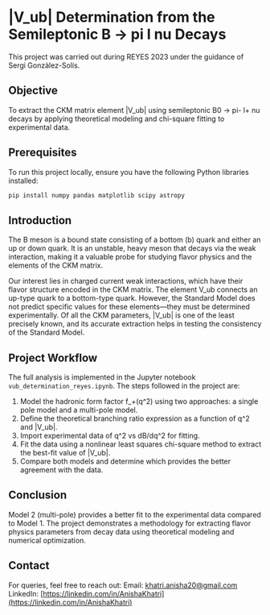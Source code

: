 # |V_ub| Determination from the Semileptonic B -> pi l nu Decays

This project was carried out during REYES 2023 under the guidance of Sergi Gonzàlez-Solís.

## Objective

To extract the CKM matrix element |V_ub| using semileptonic B0 -> pi- l+ nu decays by applying theoretical modeling and chi-square fitting to experimental data.

## Prerequisites

To run this project locally, ensure you have the following Python libraries installed:

```bash
pip install numpy pandas matplotlib scipy astropy
```

## Introduction

The B meson is a bound state consisting of a bottom (b) quark and either an up or down quark. It is an unstable, heavy meson that decays via the weak interaction, making it a valuable probe for studying flavor physics and the elements of the CKM matrix.

Our interest lies in charged current weak interactions, which have their flavor structure encoded in the CKM matrix. The element V\_ub connects an up-type quark to a bottom-type quark. However, the Standard Model does not predict specific values for these elements—they must be determined experimentally. Of all the CKM parameters, |V\_ub| is one of the least precisely known, and its accurate extraction helps in testing the consistency of the Standard Model.

## Project Workflow

The full analysis is implemented in the Jupyter notebook `vub_determination_reyes.ipynb`. The steps followed in the project are:

1. Model the hadronic form factor f\_+(q^2) using two approaches: a single pole model and a multi-pole model.
2. Define the theoretical branching ratio expression as a function of q^2 and |V\_ub|.
3. Import experimental data of q^2 vs dB/dq^2 for fitting.
4. Fit the data using a nonlinear least squares chi-square method to extract the best-fit value of |V\_ub|.
5. Compare both models and determine which provides the better agreement with the data.

## Conclusion

Model 2 (multi-pole) provides a better fit to the experimental data compared to Model 1. The project demonstrates a methodology for extracting flavor physics parameters from decay data using theoretical modeling and numerical optimization.

## Contact

For queries, feel free to reach out:
Email: [khatri.anisha20@gmail.com](mailto:khatri.anisha20@gmail.com)
LinkedIn: [https://linkedin.com/in/AnishaKhatri](https://linkedin.com/in/AnishaKhatri)


